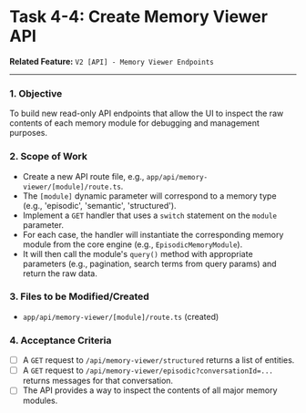 
# Task 4-4: Create Memory Viewer API

**Related Feature:** `V2 [API] - Memory Viewer Endpoints`

---

### 1. Objective
To build new read-only API endpoints that allow the UI to inspect the raw contents of each memory module for debugging and management purposes.

### 2. Scope of Work
- Create a new API route file, e.g., `app/api/memory-viewer/[module]/route.ts`.
- The `[module]` dynamic parameter will correspond to a memory type (e.g., 'episodic', 'semantic', 'structured').
- Implement a `GET` handler that uses a `switch` statement on the `module` parameter.
- For each case, the handler will instantiate the corresponding memory module from the core engine (e.g., `EpisodicMemoryModule`).
- It will then call the module's `query()` method with appropriate parameters (e.g., pagination, search terms from query params) and return the raw data.

### 3. Files to be Modified/Created
- `app/api/memory-viewer/[module]/route.ts` (created)

### 4. Acceptance Criteria
- [ ] A `GET` request to `/api/memory-viewer/structured` returns a list of entities.
- [ ] A `GET` request to `/api/memory-viewer/episodic?conversationId=...` returns messages for that conversation.
- [ ] The API provides a way to inspect the contents of all major memory modules.
